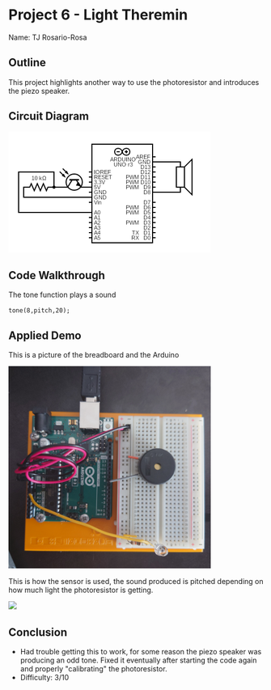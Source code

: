 # Project 6 - Light Theremin

Name: TJ Rosario-Rosa
<!--
        Due:
 Start time: 
   End time:
    Elapsed:
-->

## Outline
<!-- Summarize the project in a clear, concise few sentences. -->
This project highlights another way to use the photoresistor and introduces the piezo speaker.


## Circuit Diagram
<!-- https://www.circuit-diagram.org/editor/ -->
<img src="6circuit.png" width="400">



## Code Walkthrough
<!-- Post and document important code here -->
The tone function plays a sound 
```arduino
tone(8,pitch,20);
```


## Applied Demo
<!-- Upload pictures that show that the project has worked -->
This is a picture of the breadboard and the Arduino

<img src="DSC_0000_BURST20211012000833374_COVER.JPG" width="400">

This is how the sensor is used, the sound produced is pitched depending on how much light the photoresistor is getting.

<img src="20211012_000812-ANIMATION.gif" width="400">


## Conclusion 
<!-- What went wrong/right? What can you do to make this better? How difficult did you find this project? -->
 - Had trouble getting this to work, for some reason the piezo speaker was producing an odd tone. Fixed it eventually after starting the code again and properly "calibrating" the photoresistor.
 - Difficulty: 3/10
